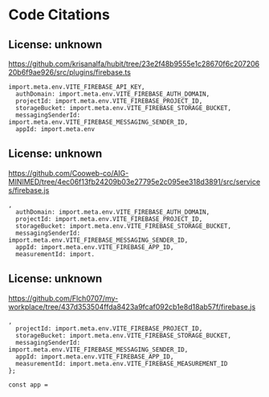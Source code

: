 # Code Citations

## License: unknown
https://github.com/krisanalfa/hubit/tree/23e2f48b9555e1c28670f6c20720620b6f9ae926/src/plugins/firebase.ts

```
import.meta.env.VITE_FIREBASE_API_KEY,
  authDomain: import.meta.env.VITE_FIREBASE_AUTH_DOMAIN,
  projectId: import.meta.env.VITE_FIREBASE_PROJECT_ID,
  storageBucket: import.meta.env.VITE_FIREBASE_STORAGE_BUCKET,
  messagingSenderId: import.meta.env.VITE_FIREBASE_MESSAGING_SENDER_ID,
  appId: import.meta.env
```


## License: unknown
https://github.com/Cooweb-co/AIG-MINIMED/tree/4ec06f13fb24209b03e27795e2c095ee318d3891/src/services/firebase.js

```
,
  authDomain: import.meta.env.VITE_FIREBASE_AUTH_DOMAIN,
  projectId: import.meta.env.VITE_FIREBASE_PROJECT_ID,
  storageBucket: import.meta.env.VITE_FIREBASE_STORAGE_BUCKET,
  messagingSenderId: import.meta.env.VITE_FIREBASE_MESSAGING_SENDER_ID,
  appId: import.meta.env.VITE_FIREBASE_APP_ID,
  measurementId: import.
```


## License: unknown
https://github.com/Flch0707/my-workplace/tree/437d353504ffda8423a9fcaf092cb1e8d18ab57f/firebase.js

```
,
  projectId: import.meta.env.VITE_FIREBASE_PROJECT_ID,
  storageBucket: import.meta.env.VITE_FIREBASE_STORAGE_BUCKET,
  messagingSenderId: import.meta.env.VITE_FIREBASE_MESSAGING_SENDER_ID,
  appId: import.meta.env.VITE_FIREBASE_APP_ID,
  measurementId: import.meta.env.VITE_FIREBASE_MEASUREMENT_ID
};

const app =
```

